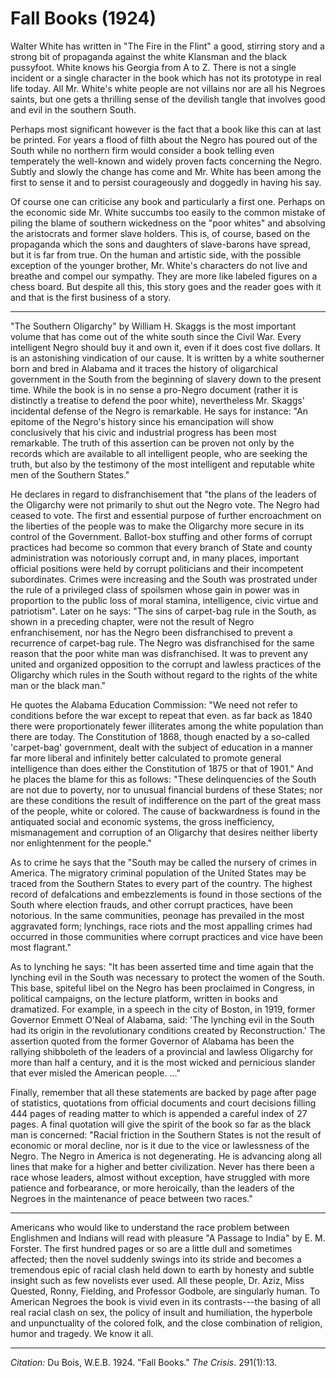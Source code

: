 <!--
title:   Fall Books
author:  Du Bois, W.E.B.
journal: The Crisis
year:    1924
volume:  291
issue:   1
pages:   13
-->

# Fall Books (1924)

Walter White has written in "The Fire in the Flint" a good, stirring story and a strong bit of propaganda against the white Klansman and the black pussyfoot. White knows his Georgia from A to Z. There is not a single incident or a single character in the book which has not its prototype in real life today. All Mr. White's white people are not villains nor are all his Negroes saints, but one gets a thrilling sense of the devilish tangle that involves good and evil in the southern South.

Perhaps most significant however is the fact that a book like this can at last be printed. For years a flood of filth about the Negro has poured out of the South while no northern firm would consider a book telling even temperately the well-known and widely proven facts concerning the Negro. Subtly and slowly the change has come and Mr. White has been among the first to sense it and to persist courageously and doggedly in having his say. 

Of course one can criticise any book and particularly a first one. Perhaps on the economic side Mr. White succumbs too easily to the common mistake of piling the blame of southern wickedness on the "poor whites" and absolving the aristocrats and former slave holders. This is, of course, based on the propaganda which the sons and daughters of slave-barons have spread, but it is far from true. On the human and artistic side, with the possible exception of the younger brother, Mr. White's characters do not live and breathe and compel our sympathy. They are more like labeled figures on a chess board. But despite all this, this story goes and the reader goes with it and that is the first business of a story. 

<hr class="break">

"The Southern Oligarchy" by William H. Skaggs is the most important volume that has come out of the white south since the Civil War. Every intelligent Negro should buy it and own it, even if it does cost five dollars. It is an astonishing vindication of our cause. It is written by a white southerner born and bred in Alabama and it traces the history of oligarchical government in the South from the beginning of slavery down to the present time. While the book is in no sense a pro-Negro document (rather it is distinctly a treatise to defend the poor white), nevertheless Mr. Skaggs' incidental defense of the Negro is remarkable. He says for instance: "An epitome of the Negro's history since his emancipation will show conclusively that his civic and industrial progress has been most remarkable. The truth of this assertion can be proven not only by the records which are available to all intelligent people, who are seeking the truth, but also by the testimony of the most intelligent and reputable white men of the Southern States." 

He declares in regard to disfranchisement that "the plans of the leaders of the Oligarchy were not primarily to shut out the Negro vote. The Negro had ceased to vote. The first and essential purpose of further encroachment on the liberties of the people was to make the Oligarchy more secure in its control of the Government. Ballot-box stuffing and other forms of corrupt practices had become so common that every branch of State and county administration was notoriously corrupt and, in many places, important official positions were held by corrupt politicians and their incompetent subordinates. Crimes were increasing and the South was prostrated under the rule of a privileged class of spoilsmen whose gain in power was in proportion to the public loss of moral stamina, intelligence, civic virtue and patriotism". Later on he says: "The sins of carpet-bag rule in the South, as shown in a preceding chapter, were not the result of Negro enfranchisement, nor has the Negro been disfranchised to prevent a recurrence of carpet-bag rule. The Negro was disfranchised for the same reason that the poor white man was disfranchised. It was to prevent any united and organized opposition to the corrupt and lawless practices of the Oligarchy which rules in the South without regard to the rights of the white man or the black man." 

He quotes the Alabama Education Commission: "We need not refer to conditions before the war except to repeat that even. as far back as 1840 there were proportionately fewer illiterates among the white population than there are today. The Constitution of 1868, though enacted by a so-called 'carpet-bag' government, dealt with the subject of education in a manner far more liberal and infinitely better calculated to promote general intelligence than does either the Constitution of 1875 or that of 1901." And he places the blame for this as follows: "These delinquencies of the South are not due to poverty, nor to unusual financial burdens of these States; nor are these conditions the result of indifference on the part of the great mass of the people, white or colored. The cause of backwardness is found in the antiquated social and economic systems, the gross inefficiency, mismanagement and corruption of an Oligarchy that desires neither liberty nor enlightenment for the people." 

As to crime he says that the "South may be called the nursery of crimes in America. The migratory criminal population of the United States may be traced from the Southern States to every part of the country. The highest record of defalcations and embezzlements is found in those sections of the South where election frauds, and other corrupt practices, have been notorious. In the same communities, peonage has prevailed in the most aggravated form; lynchings, race riots and the most appalling crimes had occurred in those communities where corrupt practices and vice have been most flagrant." 

As to lynching he says: "It has been asserted time and time again that the lynching evil in the South was necessary to protect the women of the South. This base, spiteful libel on the Negro has been proclaimed in Congress, in political campaigns, on the lecture platform, written in books and dramatized. For example, in a speech in the city of Boston, in 1919, former Governor Emmett O'Neal of Alabama, said: 'The lynching evil in the South had its origin in the revolutionary conditions created by Reconstruction.' The assertion quoted from the former Governor of Alabama has been the rallying shibboleth of the leaders of a provincial and lawless Oligarchy for more than half a century, and it is the most wicked and pernicious slander that ever misled the American people. …" 

Finally, remember that all these statements are backed by page after page of statistics, quotations from official documents and court decisions filling 444 pages of reading matter to which is appended a careful index of 27 pages. A final quotation will give the spirit of the book so far as the black man is concerned: "Racial friction in the Southern States is not the result of economic or moral decline, nor is it due to the vice or lawlessness of the Negro. The Negro in America is not degenerating. He is advancing along all lines that make for a higher and better civilization. Never has there been a race whose leaders, almost without exception, have struggled with more patience and forbearance, or more heroically, than the leaders of the Negroes in the maintenance of peace between two races." 

<hr class="break">

Americans who would like to understand the race problem between Englishmen and Indians will read with pleasure "A Passage to India" by E. M. Forster. The first hundred pages or so are a little dull and sometimes affected; then the novel suddenly swings into its stride and becomes a tremendous epic of racial clash held down to earth by honesty and subtle insight such as few novelists ever used. All these people, Dr. Aziz, Miss Quested, Ronny, Fielding, and Professor Godbole, are singularly human. To American Negroes the book is vivid even in its contrasts---the basing of all real racial clash on sex, the policy of insult and humiliation, the hyperbole and unpunctuality of the colored folk, and the close combination of religion, humor and tragedy. We know it all.

_________________
*Citation:* Du Bois, W.E.B. 1924. "Fall Books." *The Crisis*. 291(1):13.
